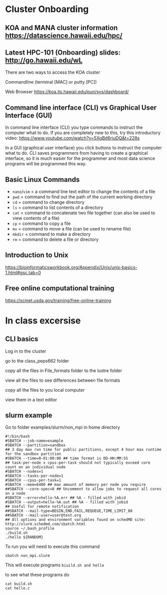 # Cluster Onboarding

## KOA and MANA cluster information https://datascience.hawaii.edu/hpc/

## Latest HPC-101 (Onboarding) slides: http://go.hawaii.edu/wL

There are two ways to access the KOA cluster

Commandline (terminal [MAC] or putty [PC])

Web Browser https://koa.its.hawaii.edu/pun/sys/dashboard/


## Command line interface (CLI) vs Graphical User Interface (GUI)

In command line interface (CLI) you type commands to instruct the computer what to do. If you are completely new to this, try this introductory video: https://www.youtube.com/watch?v=5XgBd6rjuDQ&t=228s

In a GUI (graphical user interface) you click buttons to instruct the computer what to do. CLI saves programmers from having to create a graphical interface, so it is much easier for the programmer and most data science programs will be programmed this way.

## Basic Linux Commands 

- `nano`/`vim` = a command line text editor to change the contents of a file
- `pwd` = command to find out the path of the current working directory
- `cd` = command to change directory 
- `ls` = command to list contents of a directory
- `cat` = command to concatenate two file together (can also be used to view contents of a file)
- `cp` = command to copy a file
- `mv` = command to move a file (can be used to rename file)
- `mkdir` = command to make a directory
- `rm` = command to delete a file or directory

## Introduction to Unix
https://bioinformaticsworkbook.org/Appendix/Unix/unix-basics-1.html#gsc.tab=0

## Free online computational training
https://scinet.usda.gov/training/free-online-training


# In class excersise 

## CLI basics
Log in to the cluster

go to the class_peps662 folder

copy all the files in File_formats folder to the lustre folder

view all the files to see differences between file formats

copy all the files to you local computer

view them in a text editor



## slurm example

Go to folder examples/slurm/non_mpi in home directory

```
#!/bin/bash
#SBATCH --job-name=example
#SBATCH --partition=sandbox
## 3 day max run time for public partitions, except 4 hour max runtime for the sandbox partition
#SBATCH --time=0-01:00:00 ## time format is DD-HH:MM:SS
## task-per-node x cpus-per-task should not typically exceed core count on an individual node
#SBATCH --nodes=1
#SBATCH --tasks-per-node=1
#SBATCH --cpus-per-task=1
#SBATCH --mem=6400 ## max amount of memory per node you require
##SBATCH --core-spec=0 ## Uncomment to allow jobs to request all cores on a node    
#SBATCH --error=hello-%A.err ## %A - filled with jobid
#SBATCH --output=hello-%A.out ## %A - filled with jobid
## Useful for remote notification
##SBATCH --mail-type=BEGIN,END,FAIL,REQUEUE,TIME_LIMIT_80
##SBATCH --mail-user=user@test.org
## All options and environment variables found on schedMD site: http://slurm.schedmd.com/sbatch.html
source ~/.bash_profile
./build.sh
./hello ${RANDOM}
```

To run you will need to execute this command

```
sbatch non_mpi.slurm
```

This will execute programs ``` biuild.sh and hello ```

to see what these programs do 

``` 
cat build.sh
cat hello.c
```